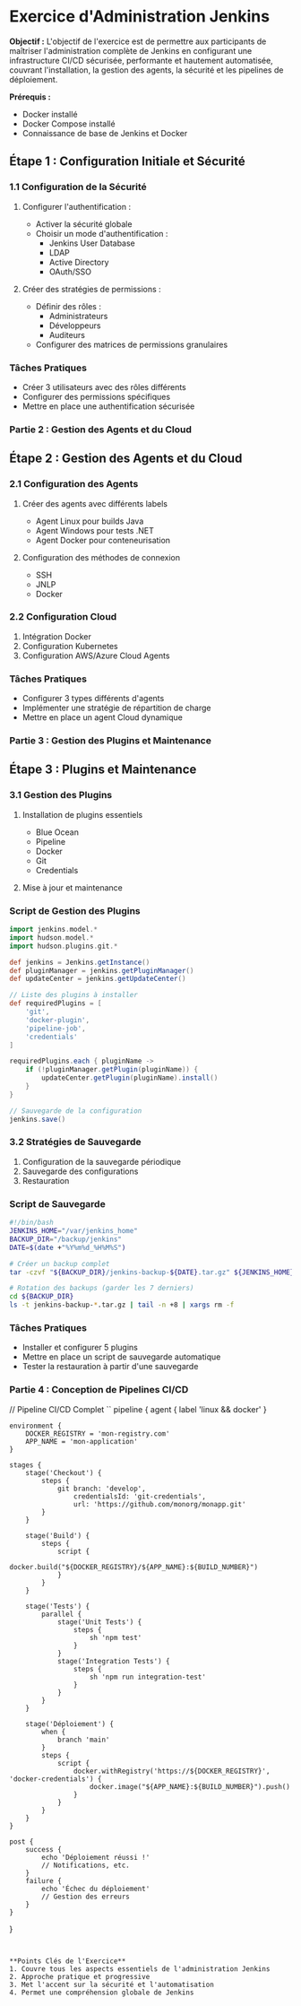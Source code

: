 # Exercice d'Administration Jenkins

**Objectif :** 
L'objectif de l'exercice est de permettre aux participants de maîtriser l'administration complète de Jenkins en configurant une infrastructure CI/CD sécurisée, performante et hautement automatisée, couvrant l'installation, la gestion des agents, la sécurité et les pipelines de déploiement.

**Prérequis :**
- Docker installé
- Docker Compose installé
- Connaissance de base de Jenkins et Docker

## Étape 1 : Configuration Initiale et Sécurité

### 1.1 Configuration de la Sécurité
1. Configurer l'authentification :
   - Activer la sécurité globale
   - Choisir un mode d'authentification :
     * Jenkins User Database
     * LDAP
     * Active Directory
     * OAuth/SSO

2. Créer des stratégies de permissions :
   - Définir des rôles :
     * Administrateurs
     * Développeurs
     * Auditeurs
   - Configurer des matrices de permissions granulaires


### Tâches Pratiques
- Créer 3 utilisateurs avec des rôles différents
- Configurer des permissions spécifiques
- Mettre en place une authentification sécurisée


### Partie 2 : Gestion des Agents et du Cloud


## Étape 2 : Gestion des Agents et du Cloud

### 2.1 Configuration des Agents
1. Créer des agents avec différents labels
   - Agent Linux pour builds Java
   - Agent Windows pour tests .NET
   - Agent Docker pour conteneurisation

2. Configuration des méthodes de connexion
   - SSH
   - JNLP
   - Docker


### 2.2 Configuration Cloud
1. Intégration Docker
2. Configuration Kubernetes
3. Configuration AWS/Azure Cloud Agents

### Tâches Pratiques
- Configurer 3 types différents d'agents
- Implémenter une stratégie de répartition de charge
- Mettre en place un agent Cloud dynamique


### Partie 3 : Gestion des Plugins et Maintenance


## Étape 3 : Plugins et Maintenance

### 3.1 Gestion des Plugins
1. Installation de plugins essentiels
   - Blue Ocean
   - Pipeline
   - Docker
   - Git
   - Credentials

2. Mise à jour et maintenance

### Script de Gestion des Plugins

```groovy
import jenkins.model.*
import hudson.model.*
import hudson.plugins.git.*

def jenkins = Jenkins.getInstance()
def pluginManager = jenkins.getPluginManager()
def updateCenter = jenkins.getUpdateCenter()

// Liste des plugins à installer
def requiredPlugins = [
    'git', 
    'docker-plugin', 
    'pipeline-job', 
    'credentials'
]

requiredPlugins.each { pluginName ->
    if (!pluginManager.getPlugin(pluginName)) {
        updateCenter.getPlugin(pluginName).install()
    }
}

// Sauvegarde de la configuration
jenkins.save()
```

### 3.2 Stratégies de Sauvegarde
1. Configuration de la sauvegarde périodique
2. Sauvegarde des configurations
3. Restauration

### Script de Sauvegarde

```bash
#!/bin/bash
JENKINS_HOME="/var/jenkins_home"
BACKUP_DIR="/backup/jenkins"
DATE=$(date +"%Y%m%d_%H%M%S")

# Créer un backup complet
tar -czvf "${BACKUP_DIR}/jenkins-backup-${DATE}.tar.gz" ${JENKINS_HOME}

# Rotation des backups (garder les 7 derniers)
cd ${BACKUP_DIR}
ls -t jenkins-backup-*.tar.gz | tail -n +8 | xargs rm -f
```

### Tâches Pratiques
- Installer et configurer 5 plugins
- Mettre en place un script de sauvegarde automatique
- Tester la restauration à partir d'une sauvegarde

### Partie 4 : Conception de Pipelines CI/CD


// Pipeline CI/CD Complet
``
pipeline {
    agent {
        label 'linux && docker'
    }
    
    environment {
        DOCKER_REGISTRY = 'mon-registry.com'
        APP_NAME = 'mon-application'
    }
    
    stages {
        stage('Checkout') {
            steps {
                git branch: 'develop', 
                    credentialsId: 'git-credentials', 
                    url: 'https://github.com/monorg/monapp.git'
            }
        }
        
        stage('Build') {
            steps {
                script {
                    docker.build("${DOCKER_REGISTRY}/${APP_NAME}:${BUILD_NUMBER}")
                }
            }
        }
        
        stage('Tests') {
            parallel {
                stage('Unit Tests') {
                    steps {
                        sh 'npm test'
                    }
                }
                stage('Integration Tests') {
                    steps {
                        sh 'npm run integration-test'
                    }
                }
            }
        }
        
        stage('Déploiement') {
            when {
                branch 'main'
            }
            steps {
                script {
                    docker.withRegistry('https://${DOCKER_REGISTRY}', 'docker-credentials') {
                        docker.image("${APP_NAME}:${BUILD_NUMBER}").push()
                    }
                }
            }
        }
    }
    
    post {
        success {
            echo 'Déploiement réussi !'
            // Notifications, etc.
        }
        failure {
            echo 'Échec du déploiement'
            // Gestion des erreurs
        }
    }
}
```


**Points Clés de l'Exercice**
1. Couvre tous les aspects essentiels de l'administration Jenkins
2. Approche pratique et progressive
3. Met l'accent sur la sécurité et l'automatisation
4. Permet une compréhension globale de Jenkins
